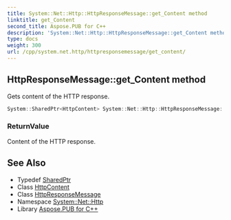 ```yaml
---
title: System::Net::Http::HttpResponseMessage::get_Content method
linktitle: get_Content
second_title: Aspose.PUB for C++
description: 'System::Net::Http::HttpResponseMessage::get_Content method. Gets content of the HTTP response in C++.'
type: docs
weight: 300
url: /cpp/system.net.http/httpresponsemessage/get_content/
---
```

## HttpResponseMessage::get_Content method


Gets content of the HTTP response.

```cpp
System::SharedPtr<HttpContent> System::Net::Http::HttpResponseMessage::get_Content() const
```


### ReturnValue

Content of the HTTP response.

## See Also

* Typedef [SharedPtr](../../../system/sharedptr/)
* Class [HttpContent](../../httpcontent/)
* Class [HttpResponseMessage](../)
* Namespace [System::Net::Http](../../)
* Library [Aspose.PUB for C++](../../../)
